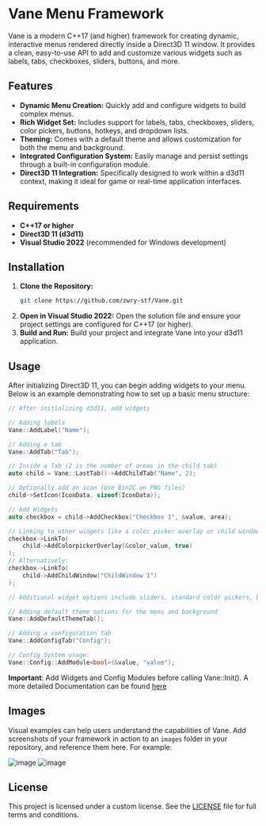 # Vane Menu Framework

Vane is a modern C++17 (and higher) framework for creating dynamic, interactive menus rendered directly inside a Direct3D 11 window. It provides a clean, easy-to-use API to add and customize various widgets such as labels, tabs, checkboxes, sliders, buttons, and more.

## Features

- **Dynamic Menu Creation:** Quickly add and configure widgets to build complex menus.
- **Rich Widget Set:** Includes support for labels, tabs, checkboxes, sliders, color pickers, buttons, hotkeys, and dropdown lists.
- **Theming:** Comes with a default theme and allows customization for both the menu and background.
- **Integrated Configuration System:** Easily manage and persist settings through a built-in configuration module.
- **Direct3D 11 Integration:** Specifically designed to work within a d3d11 context, making it ideal for game or real-time application interfaces.

## Requirements

- **C++17 or higher**
- **Direct3D 11 (d3d11)**
- **Visual Studio 2022** (recommended for Windows development)

## Installation

1. **Clone the Repository:**
   ```bash
   git clone https://github.com/zwry-stf/Vane.git
   ```
2. **Open in Visual Studio 2022:**
   Open the solution file and ensure your project settings are configured for C++17 (or higher).
3. **Build and Run:**
   Build your project and integrate Vane into your d3d11 application.

## Usage

After initializing Direct3D 11, you can begin adding widgets to your menu. Below is an example demonstrating how to set up a basic menu structure:

```cpp
// After initializing d3d11, add widgets

// Adding labels
Vane::AddLabel("Name");

// Adding a tab
Vane::AddTab("Tab");

// Inside a Tab (2 is the number of areas in the child tab)
auto child = Vane::LastTab()->AddChildTab("Name", 2);

// Optionally add an icon (Use Bin2C on PNG files)
child->SetIcon(IconData, sizeof(IconData));

// Add Widgets 
auto checkbox = child->AddCheckbox("Checkbox 1", &value, area);

// Linking to other widgets like a color picker overlay or child window
checkbox->LinkTo(
    child->AddColorpickerOverlay(&color_value, true)
);
// Alternatively:
checkbox->LinkTo(
    child->AddChildWindow("ChildWindow 1")
);

// Additional widget options include sliders, standard color pickers, buttons, hotkeys, and dropdown lists.

// Adding default theme options for the menu and background
Vane::AddDefaultThemeTab();

// Adding a configuration tab
Vane::AddConfigTab("Config");

// Config System usage:
Vane::Config::AddModule<bool>(&value, "value");
```

**Important**:
Add Widgets and Config Modules before calling Vane::Init(). 
A more detailed Documentation can be found [here](Documentation.md)

## Images

Visual examples can help users understand the capabilities of Vane. Add screenshots of your framework in action to an `images` folder in your repository, and reference them here. For example:

![image](https://github.com/user-attachments/assets/ffbf5845-e0c3-43db-8686-b3f9c0c5f85f)
![image](https://github.com/user-attachments/assets/1ed38b91-e47f-438d-a3a7-070ba8cb5982)

## License

This project is licensed under a custom license. See the [LICENSE](LICENSE) file for full terms and conditions.
